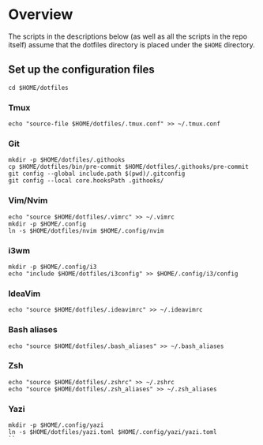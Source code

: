 # Overview

The scripts in the descriptions below (as well as all the scripts in the repo
itself) assume that the dotfiles directory is placed under the `$HOME`
directory.

## Set up the configuration files

```
cd $HOME/dotfiles
```

### Tmux 

```
echo "source-file $HOME/dotfiles/.tmux.conf" >> ~/.tmux.conf
```

### Git

```
mkdir -p $HOME/dotfiles/.githooks
cp $HOME/dotfiles/bin/pre-commit $HOME/dotfiles/.githooks/pre-commit
git config --global include.path $(pwd)/.gitconfig
git config --local core.hooksPath .githooks/
```

### Vim/Nvim

```
echo "source $HOME/dotfiles/.vimrc" >> ~/.vimrc
mkdir -p $HOME/.config
ln -s $HOME/dotfiles/nvim $HOME/.config/nvim
```

### i3wm

```
mkdir -p $HOME/.config/i3
echo "include $HOME/dotfiles/i3config" >> $HOME/.config/i3/config
```

### IdeaVim

```
echo "source $HOME/dotfiles/.ideavimrc" >> ~/.ideavimrc
```

### Bash aliases

```
echo "source $HOME/dotfiles/.bash_aliases" >> ~/.bash_aliases
```

### Zsh

```
echo "source $HOME/dotfiles/.zshrc" >> ~/.zshrc
echo "source $HOME/dotfiles/.zsh_aliases" >> ~/.zsh_aliases
```

### Yazi

```
mkdir -p $HOME/.config/yazi
ln -s $HOME/dotfiles/yazi.toml $HOME/.config/yazi/yazi.toml
``
